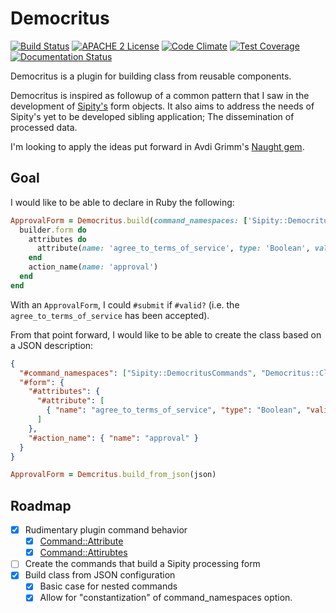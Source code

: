# Democritus

[![Build Status](https://travis-ci.org/jeremyf/democritus.png?branch=master)](https://travis-ci.org/jeremyf/democritus)
[![APACHE 2 License](http://img.shields.io/badge/APACHE2-license-blue.svg)](./LICENSE)
[![Code Climate](https://codeclimate.com/github/jeremyf/democritus.png)](https://codeclimate.com/github/jeremyf/democritus)
[![Test Coverage](https://codeclimate.com/github/jeremyf/democritus/badges/coverage.svg)](https://codeclimate.com/github/jeremyf/democritus)
[![Documentation Status](http://inch-ci.org/github/jeremyf/democritus.svg?branch=master)](http://inch-ci.org/github/jeremyf/democritus)

Democritus is a plugin for building class from reusable components.

Democritus is inspired as followup of a common pattern that I saw in the development of [Sipity's](https://github.com/ndlib/sipity/) form objects.
It also aims to address the needs of Sipity's yet to be developed sibling application; The dissemination of processed data.

I'm looking to apply the ideas put forward in Avdi Grimm's [Naught gem](https://github.com/avdi/naught).

## Goal

I would like to be able to declare in Ruby the following:

```ruby
ApprovalForm = Democritus.build(command_namespaces: ['Sipity::DemocritusCommands', 'Democritus::ClassBuilder::Commands']) do |builder|
  builder.form do
    attributes do
      attribute(name: 'agree_to_terms_of_service', type: 'Boolean', validates: 'acceptance')
    end
    action_name(name: 'approval')
  end
end
```

With an `ApprovalForm`, I could `#submit` if `#valid?` (i.e. the `agree_to_terms_of_service` has been accepted).

From that point forward, I would like to be able to create the class based on a JSON description:

```json
{
  "#command_namespaces": ["Sipity::DemocritusCommands", "Democritus::ClassBuilder::Commands"],
  "#form": {
    "#attributes": {
      "#attribute": [
        { "name": "agree_to_terms_of_service", "type": "Boolean", "validates": "acceptance" }
      ]
    },
    "#action_name": { "name": "approval" }
  }
}
```

```ruby
ApprovalForm = Demcritus.build_from_json(json)
```

## Roadmap

- [x] Rudimentary plugin command behavior
  - [x] [Command::Attribute](./lib/democritus/class_builder/commands/attribute.rb)
  - [x] [Command::Attirubtes](./lib/democritus/class_builder/commands/attributes.rb)
- [ ] Create the commands that build a Sipity processing form
- [X] Build class from JSON configuration
  - [X] Basic case for nested commands
  - [X] Allow for "constantization" of command_namespaces option.
